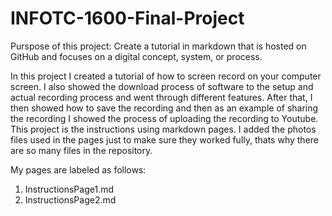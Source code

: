 # INFOTC-1600-Final-Project
Purspose of this project: Create a tutorial in markdown that is hosted on GitHub and focuses on a digital concept, system, or process.

In this project I created a tutorial of how to screen record on your computer screen. I also showed the download process of software to the setup and actual recording process and went through different features. After that, I then showed how to save the recording and then as an example of sharing the recording I showed the process of uploading the recording to Youtube. This project is the instructions using markdown pages. I added the photos files used in the pages just to make sure they worked fully, thats why there are so many files in the repository.

My pages are labeled as follows:
1. InstructionsPage1.md
2. InstructionsPage2.md
